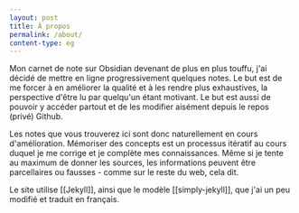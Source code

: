 ```yaml
---
layout: post
title: À propos
permalink: /about/
content-type: eg
---
```


Mon carnet de note sur Obsidian devenant de plus en plus touffu, j'ai décidé de mettre en ligne progressivement quelques notes. Le but est de me forcer à en améliorer la qualité et à les rendre plus exhaustives, la perspective d'être lu par quelqu'un étant motivant. Le but est aussi de pouvoir y accéder partout et de les modifier aisément depuis le repos (privé) Github.

Les notes que vous trouverez ici sont donc naturellement en cours d'amélioration. Mémoriser des concepts est un processus itératif au cours duquel je me corrige et je complète mes connaissances. Même si je tente au maximum de donner les sources, les informations peuvent être parcellaires ou fausses - comme sur le reste du web, cela dit. 

Le site utilise [[Jekyll]], ainsi que le modèle [[simply-jekyll]], que j'ai un peu modifié et traduit en français.